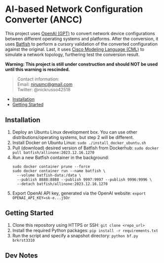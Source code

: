 # AI-based Network Configuration Converter (ANCC)
This project uses [OpenAI (GPT)](https://openai.com/) to convert network device
configurations between different operating systems and platforms. After the
conversion, it uses [Batfish](https://www.batfish.org/) to perform a cursory
validation of the converted configuration against the original. Last, it uses
[Cisco Modeling Language (CML)](https://www.cisco.com/c/en/us/products/cloud-systems-management/modeling-labs/index.html)
to simulate a network topology, furthering test the conversion result.

__Warning: This project is still under construction and should NOT be used
until this warning is rescinded.__

> Contact information:\
> Email:    njrusmc@gmail.com\
> Twitter:  @nickrusso42518

  * [Installation](#installation)
  * [Getting Started](#getting-started)

## Installation
  1. Deploy an Ubuntu Linux development box. You can use other
     distributions/operating systems, but step 2 will be different.
  2. Install Docker on Ubuntu Linux:
     `sudo ./install_docker_ubuntu.sh`
  3. Pull (download) desired version of Batfish from Dockerhub:
     `sudo docker pull batfish/allinone:2023.12.16.1270`
  4. Run a new Batfish container in the background:
     ```
     sudo docker container prune --force
     sudo docker container run --name batfish \
       --volume batfish-data:/data \
       --publish 8888:8888 --publish 9997:9997 --publish 9996:9996 \
       --detach batfish/allinone:2023.12.16.1270
     ```
  5. Export OpenAI API key, generated via the OpenAI website:
     `export OPENAI_API_KEY=sk-e...j5Or`

## Getting Started
  1. Clone this repository using HTTPS or SSH:
     `git clone <repo_url>`
  2. Install the required Python packages:
     `pip install -r requirements.txt`
  3. Run the script and specify a snapshot directory:
     `python bf.py brkrst3310`

## Dev Notes
